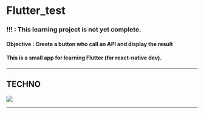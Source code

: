 # Flutter_test


### !!! : This learning project is not yet complete.

#### Objective : Create a button who call an API and display the result
#### This is a small app for learning Flutter (for react-native dev).

---

## TECHNO

![](https://img.shields.io/badge/Flutter-02569B?style=for-the-badge&logo=flutter&logoColor=white)


---




